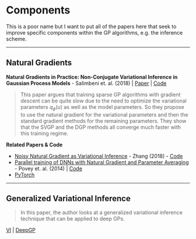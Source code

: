 # Components

This is a poor name but I want to put all of the papers here that seek to improve specific components within the GP algorithms, e.g. the inference scheme.


---
## Natural Gradients

**Natural Gradients in Practice: Non-Conjugate Variational Inference in Gaussian Process Models** - Salimbeni et. al. (2018) | [Paper](https://arxiv.org/abs/1803.09151) | [Code](https://github.com/GPflow/GPflow/blob/develop/gpflow/training/natgrad_optimizer.py)



> This paper argues that training sparse GP algorithms with gradient descent can be quite slow due to the need to optimize the variational parameters $q_\phi(u)$ as well as the model parameters. So they propose to use the natural gradient for the variational parameters and then the standard gradient methods for the remaining parameters. They show that the SVGP and the DGP methods all converge much faster with this training regime.






**Related Papers & Code**

  * [Noisy Natural Gradient as Variational Inference](https://arxiv.org/abs/1712.02390) - Zhang (2018) - [Code](https://github.com/wlwkgus/NoisyNaturalGradient)
  * [Parallel training of DNNs with Natural Gradient and Parameter Averaging](https://arxiv.org/abs/1410.7455) - Povey et. al. (2014) | [Code](https://github.com/YiwenShaoStephen/NGD-SGD)
* [PyTorch](https://github.com/wiseodd/natural-gradients/tree/master/pytorch)


---
## Generalized Variational Inference

> In this paper, the author looks at a generalized variational inference technique that can be applied to deep GPs.

[VI](https://arxiv.org/pdf/1904.02063.pdf) | [DeepGP](https://arxiv.org/pdf/1904.02303.pdf)
